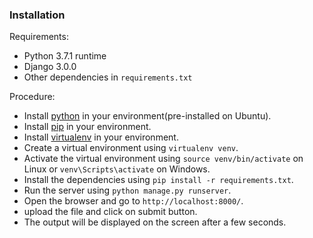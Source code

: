 ### Installation
Requirements:
- Python 3.7.1 runtime
- Django 3.0.0
- Other dependencies in `requirements.txt`

Procedure:
- Install [python](https://www.python.org/downloads/) in your environment(pre-installed on Ubuntu).
- Install [pip](https://pip.pypa.io/en/stable/installing/) in your environment.
- Install [virtualenv](https://virtualenv.pypa.io/en/latest/installation/) in your environment.
- Create a virtual environment using `virtualenv venv`.
- Activate the virtual environment using `source venv/bin/activate` on Linux or `venv\Scripts\activate` on Windows.
- Install the dependencies using `pip install -r requirements.txt`.
- Run the server using `python manage.py runserver`.
- Open the browser and go to `http://localhost:8000/`.
- upload the file and click on submit button.
- The output will be displayed on the screen after a few seconds.
